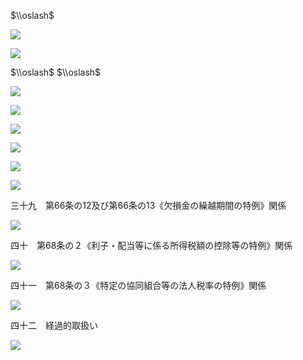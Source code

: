 $\\oslash$

![](https://www.nta.go.jp/tmp/deed34e6-537d-4d1a-9ccb-a739dabd4c29/images/7bc449d7fc2554cc436b49e5d4497a2c42d9cb35c8865f8af3f1878f4ac1b3c5.jpg)

![](https://www.nta.go.jp/tmp/deed34e6-537d-4d1a-9ccb-a739dabd4c29/images/53d22c4295373523892a104eeefe30602744417b4f88ccee75a73ceb91b75adb.jpg)

$\\oslash$ $\\oslash$

![](https://www.nta.go.jp/tmp/deed34e6-537d-4d1a-9ccb-a739dabd4c29/images/4da5033db1199322658fc6bdc96f4f304996188e821eea81ba93fa0207f275e2.jpg)

![](https://www.nta.go.jp/tmp/deed34e6-537d-4d1a-9ccb-a739dabd4c29/images/c0425ebaf7cc4abfd2f07839eb8b08093c15704183e52c614d490e8cda72e014.jpg)

![](https://www.nta.go.jp/tmp/deed34e6-537d-4d1a-9ccb-a739dabd4c29/images/46481404955c9195e0ad549168ebd8568f184afe81a7d5033c3ef27fc3572bba.jpg)

![](https://www.nta.go.jp/tmp/deed34e6-537d-4d1a-9ccb-a739dabd4c29/images/c1a9eb7a2ea348fac25a3b9dcd3edcc911a7a774e36c2a343fa5eeec1364c886.jpg)

![](https://www.nta.go.jp/tmp/deed34e6-537d-4d1a-9ccb-a739dabd4c29/images/5c87da153abe998f9f60ca3ddfe3155feeca264fb5a99a123ce5c4ba143d9a93.jpg)

![](https://www.nta.go.jp/tmp/deed34e6-537d-4d1a-9ccb-a739dabd4c29/images/7a0b7b5070dffd0f697f79f67f820e37869291904deeff3664f2fdf0dd15f9ff.jpg)

三十九　第66条の12及び第66条の13《欠損金の繰越期間の特例》関係

![](https://www.nta.go.jp/tmp/deed34e6-537d-4d1a-9ccb-a739dabd4c29/images/084313ec3e3ae3a7756c6273f82eee6e0ac1ff2d29395741d6edf9504746988b.jpg)

四十　第68条の２《利子・配当等に係る所得税額の控除等の特例》関係

![](https://www.nta.go.jp/tmp/deed34e6-537d-4d1a-9ccb-a739dabd4c29/images/b5b4b96bf0f75c55d284a8aeccee9d74a6f57ffe744a16065e089f79ccbf6638.jpg)

四十一　第68条の３《特定の協同組合等の法人税率の特例》関係

![](https://www.nta.go.jp/tmp/deed34e6-537d-4d1a-9ccb-a739dabd4c29/images/d5851a12a7b7ef3516e5ade2e2f2cd7610fb05e939536aad662e21e696a9cfec.jpg)

四十二　経過的取扱い

![](https://www.nta.go.jp/tmp/deed34e6-537d-4d1a-9ccb-a739dabd4c29/images/254cdb33441222143197ca35b325fdc68de9fd211b1e36b495b5e885bd4c2adf.jpg)